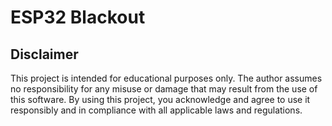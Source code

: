 # ESP32 Blackout

## Disclaimer

This project is intended for educational purposes only. The author assumes no responsibility for any misuse or damage that may result from the use of this software. By using this project, you acknowledge and agree to use it responsibly and in compliance with all applicable laws and regulations.

